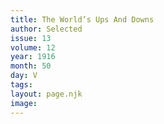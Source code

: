 ```yaml
---
title: The World’s Ups And Downs
author: Selected
issue: 13
volume: 12
year: 1916
month: 50
day: V
tags:
layout: page.njk
image:
---
```





